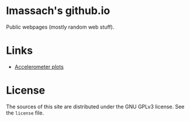 # lmassach's github.io
Public webpages (mostly random web stuff).

# Links
 - [Accelerometer plots](/accel_plot.html)

# License
The sources of this site are distributed under the GNU GPLv3 license. See the
`license` file.
